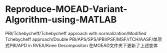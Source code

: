 # Reproduce-MOEAD-Variant-Algorithm-using-MATLAB
PBI/Tchebycheff/Tchebycheff approach with normalization/Modified Tchebycheff approach/Double PBI/APS/SPS/iPBI/PSF/MSF/rTCH/AASF/单项式PBI/APD in RVEA/Knee Decompositon
在MOEAD文件夹下更新了上述变体
